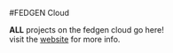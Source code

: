 #FEDGEN Cloud 

**ALL** projects on the fedgen cloud go here!  
visit the [website](https://ace.covenantuniversity.edu.ng" "Title") for more info.


